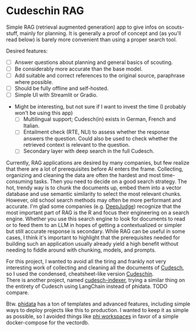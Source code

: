 # Cudeschin RAG

Simple RAG (retrieval augmented generation) app to give infos on scouts-stuff, mainly for planning. It is generally a proof of concept and (as you'll read below) is barely more convenient than using a proper search tool.

Desired features:

- [ ] Answer questions about planning and general basics of scouting.
- [ ] Be considerably more accurate than the base model.
- [ ] Add suitable and correct references to the original source, paraphrase where possible.
- [ ] Should be fully offline and self-hosted.
- [ ] Simple UI with Streamlit or Gradio.
- Might be interesting, but not sure if I want to invest the time (I probably won't be using this app)
  - [ ] Multilingual support; Cudesch(in) exists in German, French and Italian.
  - [ ] Entailment check (RTE, NLI) to assess whether the response answers the question. Could also be used to check whether the retrieved context is relevant to the question.
  - [ ] Secondary layer with deep search in the full Cudesch.

Currently, RAG applications are desired by many companies, but few realize that there are a lot of prerequisites before AI enters the frame. Collecting, organizing and cleaning the data are often the hardest and most time-consuming tasks. Then you need to decide on a good search strategy. The hot, trendy way is to chunk the documents up, embed them into a vector database and use semantic similarity to select the most relevant chunks. However, old school search methods may often be more performant and accurate. I'm glad some companies (e.g. [DeepJudge](https://www.deepjudge.ai/)) recognize that the most important part of RAG is the R and focus their engineering on a search engine. Whether you use this search engine to look for documents to read or to feed them to an LLM in hopes of getting a contextualized or simpler but still accurate response is secondary. While RAG can be useful in some cases, I think it's important to highlight that the prerequisites needed for building such an application usually already yield a high benefit without needing to fiddle around with chunking, models, and prompts.

For this project, I wanted to avoid all the tiring and frankly not very interesting work of collecting and cleaning all the documents of [Cudesch](https://pfadi.swiss/de/cudesch/), so I used the condensed, cheatsheet-like version [Cudeschin](https://github.com/scout-ch/cudeschin). \
There is another project, named [cudesch-indexer](https://github.com/carlobeltrame/pfadi.ai), trying a similar thing on the entirety of Cudesch using LangChain instead of phidata. TODO compare.

Btw. [phidata](https://github.com/phidatahq/phidata) has a ton of templates and advanced features, including simple ways to deploy projects like this to production. I wanted to keep it as simple as possible, so I avoided things like [phi workspaces](https://docs.phidata.com/templates/workspace/introduction) in favor of a simple docker-compose for the vectordb.
